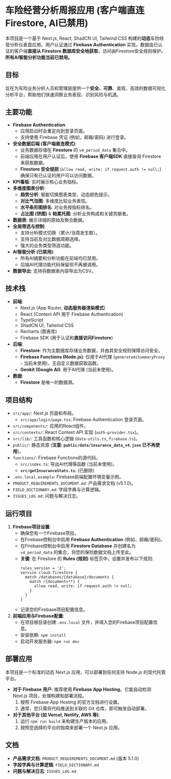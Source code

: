 # 车险经营分析周报应用 (客户端直连Firestore, AI已禁用)

本项目是一个基于 Next.js, React, ShadCN UI, Tailwind CSS 构建的**动态**车险经营分析仪表盘应用。用户认证通过 **Firebase Authentication** 实现。数据由已认证的客户端**直接从 Firestore 数据库安全地获取**，访问由Firestore安全规则保护。**所有AI智能分析功能当前已禁用。**

## 目标

旨在为车险业务分析人员和管理层提供一个**安全、可靠**、直观、高效的数据可视化分析平台，帮助他们快速洞察业务表现、识别风险与机遇。

## 主要功能

- **Firebase Authentication**:
    - 应用启动时会重定向到登录页面。
    - 支持使用 Firebase 凭证 (例如，邮箱/密码) 进行登录。
- **安全数据后端 (客户端直连模式)**:
    - 业务数据存储在 **Firestore** 的 `v4_period_data` 集合中。
    - 前端应用在用户认证后，使用 **Firebase 客户端SDK** 直接查询 Firestore 来获取数据。
    - **Firestore 安全规则** (`allow read, write: if request.auth != null;`) 确保只有已认证的用户可以访问数据。
- **KPI看板**: 实时展示核心业务指标。
- **多维度图表分析**:
    - **趋势分析**: 智能切换图表类型，动态颜色提示。
    - **对比气泡图**: 多维度比较业务表现。
    - **水平条形图排名**: 对业务按指标排名。
    - **占比图 (饼图)** & **帕累托图**: 分析业务构成和关键贡献者。
- **数据表**: 展示详细的原始及聚合数据。
- **全局筛选与控制**:
    - 支持分析模式切换（累计/当周发生额）。
    - 支持当前及对比数据周期选择。
    - 强大的业务类型筛选功能。
- **AI智能分析 (已禁用)**:
    * 所有AI摘要和分析功能在前端均已禁用。
    * 后端AI代理功能代码保留但不再被调用。
- **数据导出**: 支持将数据表内容导出为CSV。

## 技术栈

- **前端**:
    - Next.js (App Router, **动态服务器渲染模式**)
    - React (Context API 用于 Firebase Authentication)
    - TypeScript
    - ShadCN UI, Tailwind CSS
    - Recharts (图表库)
    - Firebase SDK (用于认证和**直接访问Firestore**)
- **后端**:
    - **Firestore**: 作为主数据库存储业务数据，并由其安全规则保障访问安全。
    - **Firebase Functions (Node.js)**: 仅用于AI代理 (`generateAiSummaryProxy` - 当前未使用)，无自定义数据获取函数。
    - **Genkit (Google AI)**: 用于AI代理 (当前未使用)。
- **数据**:
    - **Firestore** 是唯一的数据源。

## 项目结构

- `src/app/`: Next.js 页面和布局。
    - `src/app/login/page.tsx`: Firebase Authentication 登录页面。
- `src/components/`: 应用的React组件。
- `src/contexts/`: React Context API 实现 (`auth-provider.tsx`)。
- `src/lib/`: 工具函数和核心逻辑 (`data-utils.ts`, `firebase.ts`)。
- `public/`: 静态资源 (**注意: `public/data/insurance_data_v4.json` 已不再使用**)。
- `functions/`: Firebase Functions的源代码。
    - `src/index.ts`: 导出AI代理等函数 (当前未使用)。
    - **`src/getInsuranceStats.ts`**: (已删除)
- `.env.local.example`: Firebase前端配置环境变量示例。
- `PRODUCT_REQUIREMENTS_DOCUMENT.md`: 产品需求文档 (v5.1.0)。
- `FIELD_DICTIONARY.md`: 字段字典与计算逻辑。
- `ISSUES_LOG.md`: 问题与解决日志。

## 运行项目

1.  **Firebase项目设置**:
    *   确保您有一个Firebase项目。
    *   在Firebase控制台中启用 **Firebase Authentication** (例如，邮箱/密码)。
    *   在Firebase控制台中启用 **Firestore Database** 并创建名为 `v4_period_data` 的集合，将您的保险数据文档上传至此。
    *   **关键**: 在 Firestore 的 **Rules (规则)** 标签页中，设置并发布以下规则:
        ```
        rules_version = '2';
        service cloud.firestore {
          match /databases/{database}/documents {
            match /{document=**} {
              allow read, write: if request.auth != null;
            }
          }
        }
        ```
    *   记录您的Firebase项目配置信息。
2.  **前端应用与Firebase配置**:
    *   在项目根目录创建 `.env.local` 文件，并填入您的Firebase项目配置信息。
    *   安装依赖: `npm install`
    *   启动开发服务器: `npm run dev`

## 部署应用

本项目是一个标准的动态 Next.js 应用，可以部署到任何支持 Node.js 的现代托管平台。

*   **对于 Firebase 用户**: 推荐使用 **Firebase App Hosting**。它能自动检测 Next.js 项目，处理构建和部署流程。
    1.  按照 Firebase App Hosting 的官方文档进行设置。
    2.  通常，您只需将代码推送到关联的 Git 仓库，即可触发自动部署。
*   **对于其他平台 (如 Vercel, Netlify, AWS 等)**:
    1.  运行 `npm run build` 来构建生产版本的应用。
    2.  按照您选择的平台的指南来部署一个 Next.js 应用。

## 文档

- **产品需求文档**: `PRODUCT_REQUIREMENTS_DOCUMENT.md` (版本 5.1.0)
- **字段字典与计算逻辑**: `FIELD_DICTIONARY.md`
- **问题与解决日志**: `ISSUES_LOG.md`
